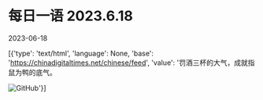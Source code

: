 # 每日一语 2023.6.18

2023-06-18

[{'type': 'text/html', 'language': None, 'base': 'https://chinadigitaltimes.net/chinese/feed', 'value': '罚酒三杯的大气，成就指鼠为鸭的底气。

![GitHub](https://chinadigitaltimes.net/chinese/files/2023/06/6.18.jpg)'}]